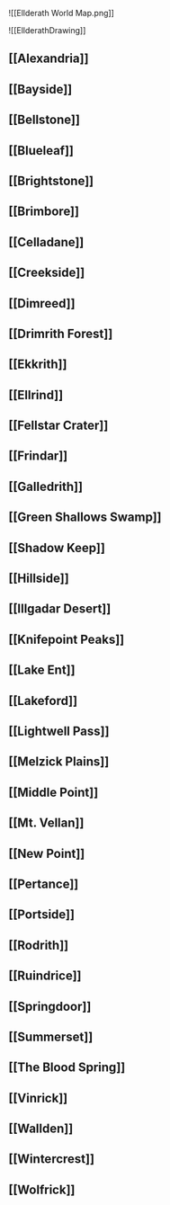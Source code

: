 ![[Ellderath World Map.png]]

![[EllderathDrawing]]

## [[Alexandria]]

## [[Bayside]]

## [[Bellstone]]

## [[Blueleaf]]

## [[Brightstone]]

## [[Brimbore]]

## [[Celladane]]

## [[Creekside]]

## [[Dimreed]]

## [[Drimrith Forest]]

## [[Ekkrith]]

## [[Ellrind]]

## [[Fellstar Crater]]

## [[Frindar]]

## [[Galledrith]]

## [[Green Shallows Swamp]]

## [[Shadow Keep]]

## [[Hillside]]

## [[Illgadar Desert]]

## [[Knifepoint Peaks]]

## [[Lake Ent]]

## [[Lakeford]]

## [[Lightwell Pass]]

## [[Melzick Plains]]

## [[Middle Point]]

## [[Mt. Vellan]]

## [[New Point]]

## [[Pertance]]

## [[Portside]]

## [[Rodrith]]

## [[Ruindrice]]

## [[Springdoor]]

## [[Summerset]]

## [[The Blood Spring]]

## [[Vinrick]]

## [[Wallden]]

## [[Wintercrest]]

## [[Wolfrick]]
